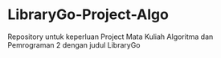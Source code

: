 # LibraryGo-Project-Algo
Repository untuk keperluan Project Mata Kuliah Algoritma dan Pemrograman 2 dengan judul LibraryGo
